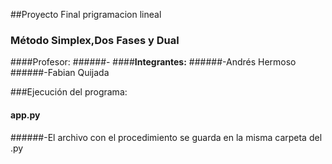 ##Proyecto Final prigramacion lineal
### Método Simplex,Dos Fases y Dual

####Profesor:
######- 
####**Integrantes:**
######-Andrés Hermoso
######-Fabian Quijada 

###Ejecución del programa:
#### app.py

######-El archivo con el procedimiento se guarda en la misma carpeta del .py
